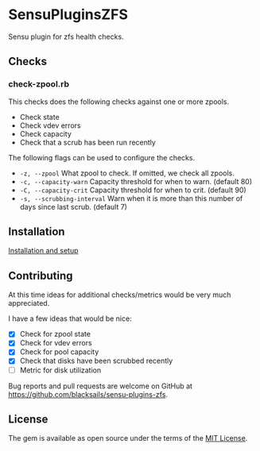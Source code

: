 # SensuPluginsZFS

Sensu plugin for zfs health checks.

## Checks

### check-zpool.rb

This checks does the following checks against one or more zpools.

- Check state
- Check vdev errors
- Check capacity
- Check that a scrub has been run recently

The following flags can be used to configure the checks.

- `-z, --zpool` What zpool to check. If omitted, we check all zpools.
- `-c, --capacity-warn` Capacity threshold for when to warn. (default 80)
- `-C, --capacity-crit` Capacity threshold for when to crit. (default 90)
- `-s, --scrubbing-interval` Warn when it is more than this number of days since last scrub. (default 7)

## Installation
[Installation and setup](http://sensu-plugins.io/docs/installation_instructions.html)

## Contributing

At this time ideas for additional checks/metrics would be very much appreciated.

I have a few ideas that would be nice:

- [x] Check for zpool state
- [x] Check for vdev errors
- [x] Check for pool capacity
- [x] Check that disks have been scrubbed recently
- [ ] Metric for disk utilization

Bug reports and pull requests are welcome on GitHub at https://github.com/blacksails/sensu-plugins-zfs.


## License

The gem is available as open source under the terms of the [MIT License](http://opensource.org/licenses/MIT).

